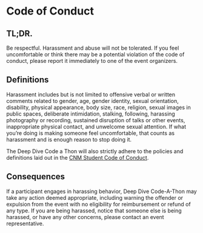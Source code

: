 # Code of Conduct

## TL;DR.
Be respectful. Harassment and abuse will not be tolerated. If you feel uncomfortable or think there may be a potential violation of the code of conduct, please report it immediately to one of the event organizers.

## Definitions
Harassment includes but is not limited to offensive verbal or written comments related to gender, age, gender identity, sexual orientation, disability, physical appearance, body size, race, religion, sexual images in public spaces, deliberate intimidation, stalking, following, harassing photography or recording, sustained disruption of talks or other events, inappropriate physical contact, and unwelcome sexual attention. If what you’re doing is making someone feel uncomfortable, that counts as harassment and is enough reason to stop doing it.

The Deep Dive Code a Thon will also strictly adhere to the policies and definitions laid out in the [CNM Student Code of Conduct](https://www.cnm.edu/depts/dean-of-students/student-code-of-conduct).

## Consequences
If a participant engages in harassing behavior, Deep Dive Code-A-Thon may take any action deemed appropriate, including warning the offender or expulsion from the event with no eligibility for reimbursement or refund of any type. If you are being harassed, notice that someone else is being harassed, or have any other concerns, please contact an event representative.
